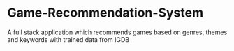 # Game-Recommendation-System
A full stack application which recommends games based on genres, themes and keywords with trained data from IGDB
